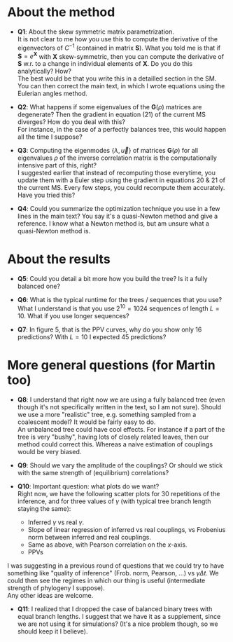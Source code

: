 # About the method  

- **Q1**: About the skew symmetric matrix parametrization.  
It is not clear to me how you use this to compute the derivative of the eigenvectors of $C^{-1}$ (contained in matrix $\mathbf{S}$). What you told me is that if $\mathbf{S} = e^{\mathbf{X}}$ with $\mathbf{X}$ skew-symmetric, then you can compute the derivative of $\mathbf{S}$ w.r. to a change in individual elements of $\mathbf{X}$. Do you do this analytically? How?   
The best would be that you write this in a detailled section in the SM. You can then correct the main text, in which I wrote equations using the Eulerian angles method.  

- **Q2**: What happens if some eigenvalues of the $\mathbf{G}(\rho)$ matrices are degenerate? Then the gradient in equation (21) of the current MS diverges? How do you deal with this?  
For instance, in the case of a perfectly balances tree, this would happen all the time I suppose?   

- **Q3**: Computing the eigenmodes $\{\lambda,\vec{u}\}$ of matrices  $\mathbf{G}(\rho)$ for all eigenvalues $\rho$ of the inverse correlation matrix is the computationally intensive part of this, right?  
I suggested earlier that instead of recomputing those everytime, you update them with a Euler step using the gradient in equations 20 & 21 of the current MS. Every few steps, you could recompute them accurately.  
Have you tried this?   

- **Q4**: Could you summarize the optimization technique you use in a few lines in the main text? You say it's a quasi-Newton method and give a reference. I know what a Newton method is, but am unsure what a quasi-Newton method is.  

# About the results  

- **Q5**: Could you detail a bit more how you build the tree? Is it a fully balanced one?  

- **Q6**: What is the typical runtime for the trees / sequences that you use?    
What I understand is that you use $2^{10}=1024$ sequences of length $L=10$. What if you use longer sequences?  

- **Q7**: In figure 5, that is the PPV curves, why do you show only 16 predictions? With $L=10$ I expected 45 predictions?  

# More general questions (for Martin too)

- **Q8**: I understand that right now we are using a fully balanced tree (even though it's not specifically written in the text, so I am not sure). Should we use a more "realistic" tree, e.g. something sampled from a coalescent model? It would be fairly easy to do.   
An unbalanced tree could have cool effects. For instance if a part of the tree is very "bushy", having lots of closely related leaves, then our method could correct this. Whereas a naive estimation of couplings would be very biased. 

- **Q9**: Should we vary the amplitude of the couplings? Or should we stick with the same strength of (equilibrium) correlations? 

- **Q10**: Important question: what plots do we want?  
Right now, we have the following scatter plots for 30 repetitions of the inference, and for three values of $\gamma$ (with typical tree branch length staying the same):   
	- Inferred $\gamma$ vs real $\gamma$.
	- Slope of linear regression of inferred vs real couplings, vs Frobenius norm between inferred and real couplings. 
	- Same as above, with Pearson correlation on the $x$-axis. 
	- PPVs 

I was suggesting in a previous round of questions that we could try to have something like "quality of inference" (Frob. norm, Pearson, ...) vs $\gamma\Delta t$. We could then see the regimes in which our thing is useful (intermediate strength of phylogeny I suppose).  
Any other ideas are welcome. 

- **Q11**: I realized that I dropped the case of balanced binary trees with equal branch lengths. I suggest that we have it as a supplement, since we are not using it for simulations? (It's a nice problem though, so we should keep it I believe).